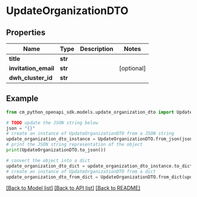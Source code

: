 # UpdateOrganizationDTO


## Properties

Name | Type | Description | Notes
------------ | ------------- | ------------- | -------------
**title** | **str** |  | 
**invitation_email** | **str** |  | [optional] 
**dwh_cluster_id** | **str** |  | 

## Example

```python
from cm_python_openapi_sdk.models.update_organization_dto import UpdateOrganizationDTO

# TODO update the JSON string below
json = "{}"
# create an instance of UpdateOrganizationDTO from a JSON string
update_organization_dto_instance = UpdateOrganizationDTO.from_json(json)
# print the JSON string representation of the object
print(UpdateOrganizationDTO.to_json())

# convert the object into a dict
update_organization_dto_dict = update_organization_dto_instance.to_dict()
# create an instance of UpdateOrganizationDTO from a dict
update_organization_dto_from_dict = UpdateOrganizationDTO.from_dict(update_organization_dto_dict)
```
[[Back to Model list]](../README.md#documentation-for-models) [[Back to API list]](../README.md#documentation-for-api-endpoints) [[Back to README]](../README.md)


